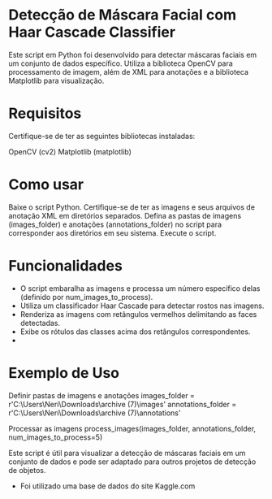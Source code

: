 # Detecção de Máscara Facial com Haar Cascade Classifier
Este script em Python foi desenvolvido para detectar máscaras faciais em um conjunto de dados específico. Utiliza a biblioteca OpenCV para processamento de imagem, além de XML para anotações e a biblioteca Matplotlib para visualização.

# Requisitos
Certifique-se de ter as seguintes bibliotecas instaladas:

OpenCV (cv2)
Matplotlib (matplotlib)

# Como usar
Baixe o script Python.
Certifique-se de ter as imagens e seus arquivos de anotação XML em diretórios separados.
Defina as pastas de imagens (images_folder) e anotações (annotations_folder) no script para corresponder aos diretórios em seu sistema.
Execute o script.

# Funcionalidades
- O script embaralha as imagens e processa um número específico delas (definido por num_images_to_process).
- Utiliza um classificador Haar Cascade para detectar rostos nas imagens.
- Renderiza as imagens com retângulos vermelhos delimitando as faces detectadas.
- Exibe os rótulos das classes acima dos retângulos correspondentes.
- 
# Exemplo de Uso
Definir pastas de imagens e anotações
images_folder = r'C:\Users\Neri\Downloads\archive (7)\images'
annotations_folder = r'C:\Users\Neri\Downloads\archive (7)\annotations'

Processar as imagens
process_images(images_folder, annotations_folder, num_images_to_process=5)

Este script é útil para visualizar a detecção de máscaras faciais em um conjunto de dados e pode ser adaptado para outros projetos de detecção de objetos.
- Foi utilizado uma base de dados do site Kaggle.com
